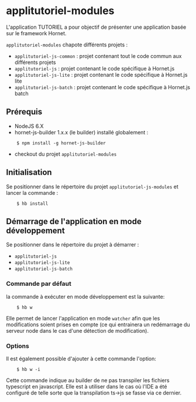 # applitutoriel-modules

L'application TUTORIEL a pour objectif de présenter une application basée sur le framework Hornet.

`applitutoriel-modules` chapote différents projets :
* `applitutoriel-js-common` : projet contenant tout le code commun aux différents projets
* `applitutoriel-js` : projet contenant le code spécifique à Hornet.js
* `applitutoriel-js-lite` : projet contenant le code spécifique à Hornet.js lite
* `applitutoriel-js-batch` : projet contenant le code spécifique à Hornet.js batch

## Prérequis #

* NodeJS 6.X
* hornet-js-builder 1.x.x (le builder) installé globalement :

```shell
    $ npm install -g hornet-js-builder
```

* checkout du projet `applitutoriel-modules`

## Initialisation #
Se positionner dans le répertoire du projet `applitutoriel-js-modules` et lancer la commande :

```shell
    $ hb install
```

## Démarrage de l'application en mode développement #
Se positionner dans le répertoire du projet à démarrer :
* `applitutoriel-js`
* `applitutoriel-js-lite`
* `applitutoriel-js-batch`

### Commande par défaut

la commande à exécuter en mode développement est la suivante:

```shell
    $ hb w
```

Elle permet de lancer l'application en mode `watcher` afin que les modifications soient prises en compte (ce qui
entrainera un redémarrage du serveur node dans le cas d'une détection de modification).

### Options

Il est également possible d'ajouter à cette commande l'option:

```shell
    $ hb w -i
```

Cette commande indique au builder de ne pas transpiler les fichiers typescript en javascript.
Elle est à utiliser dans le cas où l'IDE a été configuré de telle sorte que la transpilation ts->js
se fasse via ce dernier.